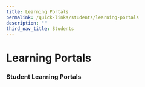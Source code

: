 ```yaml
---
title: Learning Portals
permalink: /quick-links/students/learning-portals
description: ""
third_nav_title: Students
---
```

# **Learning Portals**

### Student Learning Portals
